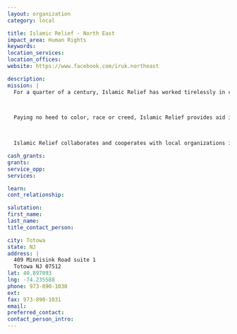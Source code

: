 ```yaml
---
layout: organization
category: local

title: Islamic Relief - North East
impact_area: Human Rights
keywords: 
location_services: 
location_offices: 
website: https://www.facebook.com/iruk.northeast

description: 
mission: |
  For a quarter of a century, Islamic Relief has worked tirelessly in countries around the world to alleviate poverty, suffering, hunger, and illiteracy.

  

  Paying no heed to color, race or creed, Islamic Relief provides aid in a compassionate and dignified manner based solely on the needs of the beneficiaries.

  

  Islamic Relief collaborates and cooperates with local organizations in order to best cater to our beneficiaries and to maintain cultural sensitivity to customs and traditions of the regions we serve.

cash_grants: 
grants: 
service_opp: 
services: 

learn: 
cont_relationship: 

salutation: 
first_name: 
last_name: 
title_contact_person: 

city: Totowa
state: NJ
address: |
  409 Minnisink Road suite 1  
  Totowa NJ 07512
lat: 40.897093
lng: -74.235588
phone: 973-890-1030
ext: 
fax: 973-890-1031
email: 
preferred_contact: 
contact_person_intro: 
---
```

